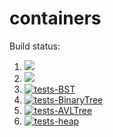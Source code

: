 # containers

Build status:

1. [![](https://github.com/charlizeandaya/containers_homework/workflows/tests-fibonacci/badge.svg)](https://github.com/charlizeandaya/containers_homework/actions?query=workflow%3Atests-fibonacci)
1. [![](https://github.com/charlizeandaya/containers_homework/workflows/tests-range/badge.svg)](https://github.com/charlizeandaya/containers_homework/actions?query=workflow%3Atests-range)
2. [![tests-BST](https://github.com/charlizeandaya/containers_homework/actions/workflows/tests-BST.yml/badge.svg?branch=bst)](https://github.com/charlizeandaya/containers_homework/actions/workflows/tests-BST.yml)
3. [![tests-BinaryTree](https://github.com/charlizeandaya/containers_homework/actions/workflows/tests-binarytree.yml/badge.svg?branch=bst)](https://github.com/charlizeandaya/containers_homework/actions/workflows/tests-binarytree.yml)
4. [![tests-AVLTree](https://github.com/charlizeandaya/containers_homework/actions/workflows/tests-AVLTree.yml/badge.svg?branch=avltree)](https://github.com/charlizeandaya/containers_homework/actions/workflows/tests-AVLTree.yml)
5. [![tests-heap](https://github.com/charlizeandaya/containers_homework/actions/workflows/tests-heap.yml/badge.svg?branch=heap)](https://github.com/charlizeandaya/containers_homework/actions/workflows/tests-heap.yml)

